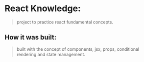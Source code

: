 # React Knowledge:
> project to practice react fundamental concepts.

## How it was built:
> built with the concept of components, jsx, props, conditional rendering and state management.

